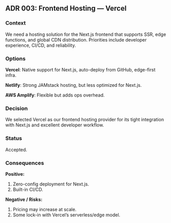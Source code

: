 ## ADR 003: Frontend Hosting — Vercel

### Context
 We need a hosting solution for the Next.js frontend that supports SSR, edge functions, and global CDN distribution. Priorities include developer experience, CI/CD, and reliability.

### Options
**Vercel**: Native support for Next.js, auto-deploy from GitHub, edge-first infra.

**Netlify**: Strong JAMstack hosting, but less optimized for Next.js.

**AWS Amplify**: Flexible but adds ops overhead.

### Decision
 We selected Vercel as our frontend hosting provider for its tight integration with Next.js and excellent developer workflow.

### Status
 Accepted.

### Consequences
**Positive:**
1. Zero-config deployment for Next.js.
2. Built-in CI/CD.

**Negative / Risks:**
1. Pricing may increase at scale.
2. Some lock-in with Vercel’s serverless/edge model.